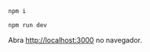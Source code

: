 ```bash
npm i
```

```bash
npm run dev
```

Abra [http://localhost:3000](http://localhost:3000) no navegador.
